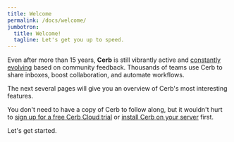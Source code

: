 ```yaml
---
title: Welcome
permalink: /docs/welcome/
jumbotron:
  title: Welcome!
  tagline: Let's get you up to speed.
---
```


Even after more than 15 years, **Cerb** is still vibrantly active and [constantly evolving](/docs/history/) based on community feedback. Thousands of teams use Cerb to share inboxes, boost collaboration, and automate workflows.

The next several pages will give you an overview of Cerb's most interesting features.

You don't need to have a copy of Cerb to follow along, but it wouldn't hurt to [sign up for a free Cerb Cloud trial](/pricing/) or [install Cerb on your server](/docs/installation/) first.

Let's get started.